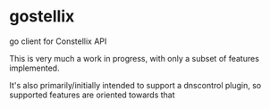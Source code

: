 # gostellix
go client for Constellix API

This is very much a work in progress, with only a subset of features implemented.

It's also primarily/initially intended to support a dnscontrol plugin, 
so supported features are oriented towards that
